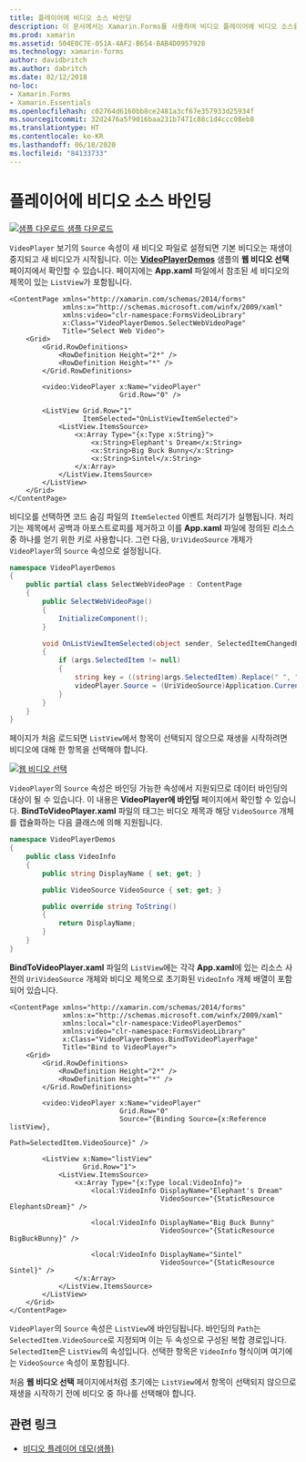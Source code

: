 ```yaml
---
title: 플레이어에 비디오 소스 바인딩
description: 이 문서에서는 Xamarin.Forms를 사용하여 비디오 플레이어에 비디오 소스를 바인딩하는 방법을 설명합니다.
ms.prod: xamarin
ms.assetid: 504E0C7E-051A-4AF2-B654-BAB4D0957928
ms.technology: xamarin-forms
author: davidbritch
ms.author: dabritch
ms.date: 02/12/2018
no-loc:
- Xamarin.Forms
- Xamarin.Essentials
ms.openlocfilehash: c02764d6160bb8ce2481a3cf67e357933d25934f
ms.sourcegitcommit: 32d2476a5f9016baa231b7471c88c1d4ccc08eb8
ms.translationtype: HT
ms.contentlocale: ko-KR
ms.lasthandoff: 06/18/2020
ms.locfileid: "84133733"
---
```

# <a name="binding-video-sources-to-the-player"></a>플레이어에 비디오 소스 바인딩

[![샘플 다운로드](~/media/shared/download.png) 샘플 다운로드](https://docs.microsoft.com/samples/xamarin/xamarin-forms-samples/customrenderers-videoplayerdemos)

`VideoPlayer` 보기의 `Source` 속성이 새 비디오 파일로 설정되면 기본 비디오는 재생이 중지되고 새 비디오가 시작됩니다. 이는 [**VideoPlayerDemos**](https://docs.microsoft.com/samples/xamarin/xamarin-forms-samples/customrenderers-videoplayerdemos) 샘플의 **웹 비디오 선택** 페이지에서 확인할 수 있습니다. 페이지에는 **App.xaml** 파일에서 참조된 세 비디오의 제목이 있는 `ListView`가 포함됩니다.

```xaml
<ContentPage xmlns="http://xamarin.com/schemas/2014/forms"
             xmlns:x="http://schemas.microsoft.com/winfx/2009/xaml"
             xmlns:video="clr-namespace:FormsVideoLibrary"
             x:Class="VideoPlayerDemos.SelectWebVideoPage"
             Title="Select Web Video">
    <Grid>
        <Grid.RowDefinitions>
            <RowDefinition Height="2*" />
            <RowDefinition Height="*" />
        </Grid.RowDefinitions>

        <video:VideoPlayer x:Name="videoPlayer"
                           Grid.Row="0" />

        <ListView Grid.Row="1"
                  ItemSelected="OnListViewItemSelected">
            <ListView.ItemsSource>
                <x:Array Type="{x:Type x:String}">
                    <x:String>Elephant's Dream</x:String>
                    <x:String>Big Buck Bunny</x:String>
                    <x:String>Sintel</x:String>
                </x:Array>
            </ListView.ItemsSource>
        </ListView>
    </Grid>
</ContentPage>
```

비디오를 선택하면 코드 숨김 파일의 `ItemSelected` 이벤트 처리기가 실행됩니다. 처리기는 제목에서 공백과 아포스트로피를 제거하고 이를 **App.xaml** 파일에 정의된 리소스 중 하나를 얻기 위한 키로 사용합니다. 그런 다음, `UriVideoSource` 개체가 `VideoPlayer`의 `Source` 속성으로 설정됩니다.

```csharp
namespace VideoPlayerDemos
{
    public partial class SelectWebVideoPage : ContentPage
    {
        public SelectWebVideoPage()
        {
            InitializeComponent();
        }

        void OnListViewItemSelected(object sender, SelectedItemChangedEventArgs args)
        {
            if (args.SelectedItem != null)
            {
                string key = ((string)args.SelectedItem).Replace(" ", "").Replace("'", "");
                videoPlayer.Source = (UriVideoSource)Application.Current.Resources[key];
            }
        }
    }
}
```

페이지가 처음 로드되면 `ListView`에서 항목이 선택되지 않으므로 재생을 시작하려면 비디오에 대해 한 항목을 선택해야 합니다.

[![웹 비디오 선택](source-bindings-images/selectwebvideo-small.png "웹 비디오 선택")](source-bindings-images/selectwebvideo-large.png#lightbox "웹 비디오 선택")

`VideoPlayer`의 `Source` 속성은 바인딩 가능한 속성에서 지원되므로 데이터 바인딩의 대상이 될 수 있습니다. 이 내용은 **VideoPlayer에 바인딩** 페이지에서 확인할 수 있습니다. **BindToVideoPlayer.xaml** 파일의 태그는 비디오 제목과 해당 `VideoSource` 개체를 캡슐화하는 다음 클래스에 의해 지원됩니다.

```csharp
namespace VideoPlayerDemos
{
    public class VideoInfo
    {
        public string DisplayName { set; get; }

        public VideoSource VideoSource { set; get; }

        public override string ToString()
        {
            return DisplayName;
        }
    }
}
```

**BindToVideoPlayer.xaml** 파일의 `ListView`에는 각각 **App.xaml**에 있는 리소스 사전의 `UriVideoSource` 개체와 비디오 제목으로 초기화된 `VideoInfo` 개체 배열이 포함되어 있습니다.

```xaml
<ContentPage xmlns="http://xamarin.com/schemas/2014/forms"
             xmlns:x="http://schemas.microsoft.com/winfx/2009/xaml"
             xmlns:local="clr-namespace:VideoPlayerDemos"
             xmlns:video="clr-namespace:FormsVideoLibrary"
             x:Class="VideoPlayerDemos.BindToVideoPlayerPage"
             Title="Bind to VideoPlayer">
    <Grid>
        <Grid.RowDefinitions>
            <RowDefinition Height="2*" />
            <RowDefinition Height="*" />
        </Grid.RowDefinitions>

        <video:VideoPlayer x:Name="videoPlayer"
                           Grid.Row="0"
                           Source="{Binding Source={x:Reference listView},
                                            Path=SelectedItem.VideoSource}" />

        <ListView x:Name="listView"
                  Grid.Row="1">
            <ListView.ItemsSource>
                <x:Array Type="{x:Type local:VideoInfo}">
                    <local:VideoInfo DisplayName="Elephant's Dream"
                                     VideoSource="{StaticResource ElephantsDream}" />

                    <local:VideoInfo DisplayName="Big Buck Bunny"
                                     VideoSource="{StaticResource BigBuckBunny}" />

                    <local:VideoInfo DisplayName="Sintel"
                                     VideoSource="{StaticResource Sintel}" />
                </x:Array>
            </ListView.ItemsSource>
        </ListView>
    </Grid>
</ContentPage>
```

`VideoPlayer`의 `Source` 속성은 `ListView`에 바인딩됩니다. 바인딩의 `Path`는 `SelectedItem.VideoSource`로 지정되며 이는 두 속성으로 구성된 복합 경로입니다. `SelectedItem`은 `ListView`의 속성입니다. 선택한 항목은 `VideoInfo` 형식이며 여기에는 `VideoSource` 속성이 포함됩니다.

처음 **웹 비디오 선택** 페이지에서처럼 초기에는 `ListView`에서 항목이 선택되지 않으므로 재생을 시작하기 전에 비디오 중 하나를 선택해야 합니다.

## <a name="related-links"></a>관련 링크

- [비디오 플레이어 데모(샘플)](https://docs.microsoft.com/samples/xamarin/xamarin-forms-samples/customrenderers-videoplayerdemos)
